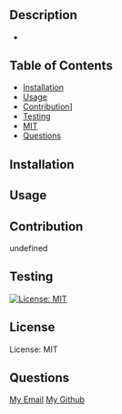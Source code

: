# 

  ## Description
  - 

  ## Table of Contents
  - [Installation](#installlink)
  - [Usage](#usagelink)
  - [Contribution](#contributionlink)]
  - [Testing](#testinglink)
  - [MIT](https://opensource.org/license/mit)
  - [Questions](#questionslink)

  ## Installation
  

  ## Usage
  

  ## Contribution
  undefined

  ## Testing
  

  [![License: MIT](https://img.shields.io/badge/License-MIT-blue.svg)](https://opensource.org/license/mit)
  ## **License**
  License: MIT

  ## Questions
  [My Email](mailto:molokiem@gmail.com)
  [My Github](https://github.com/molokiem)
